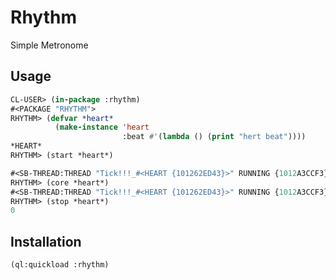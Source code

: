 # Rhythm

Simple Metronome

## Usage

```lisp
CL-USER> (in-package :rhythm)
#<PACKAGE "RHYTHM">
RHYTHM> (defvar *heart*
          (make-instance 'heart
                         :beat #'(lambda () (print "hert beat"))))
*HEART*
RHYTHM> (start *heart*)

#<SB-THREAD:THREAD "Tick!!!_#<HEART {101262ED43}>" RUNNING {1012A3CCF3}>
RHYTHM> (core *heart*)
#<SB-THREAD:THREAD "Tick!!!_#<HEART {101262ED43}>" RUNNING {1012A3CCF3}>
RHYTHM> (stop *heart*)
0
```

## Installation

```lisp
(ql:quickload :rhythm)
```
